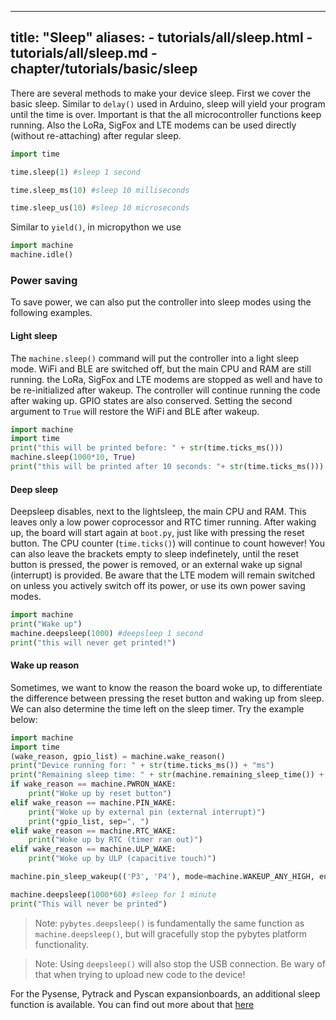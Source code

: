 
---
title: "Sleep"
aliases:
    - tutorials/all/sleep.html
    - tutorials/all/sleep.md
    - chapter/tutorials/basic/sleep
---

There are several methods to make your device sleep.  First we cover the basic sleep. Similar to `delay()` used in Arduino, sleep will yield your program until the time is over. Important is that the all microcontroller functions keep running. Also the LoRa, SigFox and LTE modems can be used directly (without re-attaching) after regular sleep.

```python
import time

time.sleep(1) #sleep 1 second

time.sleep_ms(10) #sleep 10 milliseconds

time.sleep_us(10) #sleep 10 microseconds
```

Similar to `yield()`, in micropython we use
```python
import machine
machine.idle()
```

### Power saving 
To save power, we can also put the controller into sleep modes using the following examples. 

#### Light sleep

The `machine.sleep()` command will put the controller into a light sleep mode. WiFi and BLE are switched off, but the main CPU and RAM are still running. the LoRa, SigFox and LTE modems are stopped as well and have to be re-initialized after wakeup. The controller will continue running the code after waking up. GPIO states are also conserved. Setting the second argument to `True` will restore the WiFi and BLE after wakeup. 

```python
import machine
import time
print("this will be printed before: " + str(time.ticks_ms()))
machine.sleep(1000*10, True)
print("this will be printed after 10 seconds: "+ str(time.ticks_ms()))
```

#### Deep sleep
Deepsleep disables, next to the lightsleep, the main CPU and RAM. This leaves only a low power coprocessor and RTC timer running. After waking up, the board will start again at `boot.py`, just like with pressing the reset button. The CPU counter (`time.ticks()`) will continue to count however!
You can also leave the brackets empty to sleep indefinetely, until the reset button is pressed, the power is removed, or an external wake up signal (interrupt) is provided. Be aware that the LTE modem will remain switched on unless you actively switch off its power, or use its own power saving modes.


```python
import machine
print("Wake up")
machine.deepsleep(1000) #deepsleep 1 second
print("this will never get printed!")
```

#### Wake up reason

Sometimes, we want to know the reason the board woke up, to differentiate the difference between pressing the reset button and waking up from sleep. We can also determine the time left on the sleep timer. Try the example below:

```python
import machine
import time
(wake_reason, gpio_list) = machine.wake_reason()
print("Device running for: " + str(time.ticks_ms()) + "ms")
print("Remaining sleep time: " + str(machine.remaining_sleep_time()) + "ms" )
if wake_reason == machine.PWRON_WAKE:
    print("Woke up by reset button")
elif wake_reason == machine.PIN_WAKE:
    print("Woke up by external pin (external interrupt)")
    print(*gpio_list, sep=", ")
elif wake_reason == machine.RTC_WAKE:
    print("Woke up by RTC (timer ran out)")
elif wake_reason == machine.ULP_WAKE:
    print("Woke up by ULP (capacitive touch)")

machine.pin_sleep_wakeup(('P3', 'P4'), mode=machine.WAKEUP_ANY_HIGH, enable_pull=True)

machine.deepsleep(1000*60) #sleep for 1 minute
print("This will never be printed")
```

>Note: `pybytes.deepsleep()` is fundamentally the same function as `machine.deepsleep()`, but will gracefully stop the pybytes platform functionality.

>Note: Using `deepsleep()` will also stop the USB connection. Be wary of that when trying to upload new code to the device!

For the Pysense, Pytrack and Pyscan expansionboards, an additional sleep function is available. You can find out more about that [here](/tutorials/expansionboards/sleep/)
